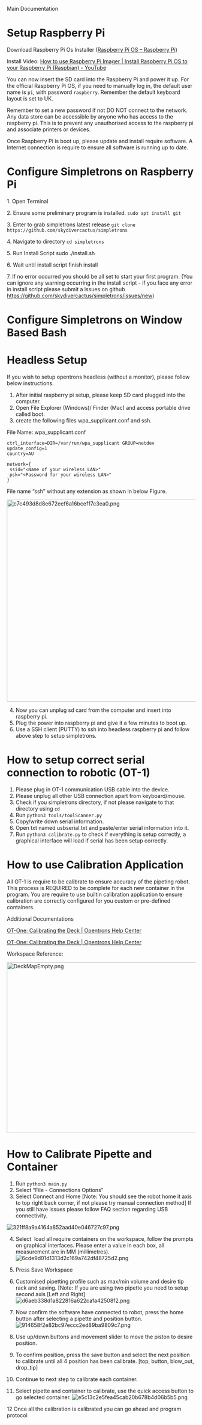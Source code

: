 Main Documentation

# Setup Raspberry Pi

Download Raspberry Pi Os Installer ([Raspberry Pi OS – Raspberry Pi)](https://www.raspberrypi.org/software/)

Install Video: [How to use Raspberry Pi Imager | Install Raspberry Pi OS to your Raspberry Pi (Raspbian) - YouTube](https://www.youtube.com/watch?v=ntaXWS8Lk34)

You can now insert the SD card into the Raspberry Pi and power it up. For the official Raspberry Pi OS, if you need to manually log in, the default user name is `pi`, with password `raspberry`. Remember the default keyboard layout is set to UK.

Remember to set a new password if not DO NOT connect to the network. Any data store can be accessible by anyone who has access to the raspberry pi. This is to prevent any unauthorised access to the raspberry pi and associate printers or devices.

Once Raspberry Pi is boot up, please update and install require software. A Internet connection is require to ensure all software is running up to date.

# Configure Simpletrons on Raspberry Pi

1\. Open Terminal

2\. Ensure some preliminary program is installed. `sudo apt install git `

3\. Enter to grab simpletrons latest release `git clone https://github.com/skydivercactus/simpletrons`

4\. Navigate to directory `cd simpletrons`

5\. Run Install Script sudo ./install.sh

6\. Wait until install script finish install

7\. If no error occurred you should be all set to start your first program. (You can ignore any warning occurring in the install script - if you face any error in install script please submit a issues on github https://github.com/skydivercactus/simpletrons/issues/new)

# Configure Simpletrons on Window Based Bash

# Headless Setup

If you wish to setup opentrons headless (without a monitor), please follow below instructions.

1.  After initial raspberry pi setup, please keep SD card plugged into the computer.
2.  Open File Explorer (Windows)/ Finder (Mac) and access portable drive called boot.
3.  create the following files wpa_supplicant.conf and ssh.

File Name: wpa_supplicant.conf

```
ctrl_interface=DIR=/var/run/wpa_supplicant GROUP=netdev
update_config=1
country=AU

network={
 ssid="<Name of your wireless LAN>"
 psk="<Password for your wireless LAN>"
}
```

File name “ssh” without any extension as shown in below Figure.

<img src="https://github.com/skydivercactus/simpletrons/blob/master/docs/images/a16c2a3c9345407ea3bb369447e41763.png" alt="c7c493d8d8e672eef6a16bcef17c3ea0.png" width="687" height="537" class="jop-noMdConv">

4.  Now you can unplug sd card from the computer and insert into raspberry pi.
5.  Plug the power into raspberry pi and give it a few minutes to boot up.
6.  Use a SSH client (PUTTY) to ssh into headless raspberry pi and follow above step to setup simpletrons.

# How to setup correct serial connection to robotic (OT-1)

1.  Please plug in OT-1 communication USB cable into the device.
2.  Please unplug all other USB connection apart from keyboard/mouse.
3.  Check if you simpletrons directory, if not please navigate to that directory using `cd`
4.  Run `python3 tools/toolScanner.py`
5.  Copy/write down serial information.
6.  Open txt named usbserial.txt and paste/enter serial information into it.
7.  Run `python3 calibrate.py` to check if everything is setup correctly, a graphical interface will load if serial has been setup correctly.

# How to use Calibration Application

All OT-1 is require to be calibrate to ensure accuracy of the pipeting robot. This process is REQUIRED to be complete for each new container in the program. You are require to use builtin calibration application to ensure calibration are correctly configured for you custom or pre-defined containers.

Additional Documentations

[OT-One: Calibrating the Deck | Opentrons Help Center](https://support.opentrons.com/en/articles/689977-ot-one-calibrating-the-deck)

[OT-One: Calibrating the Deck | Opentrons Help Center](https://support.opentrons.com/en/articles/689977-ot-one-calibrating-the-deck)

Workspace Reference:

<img src="https://github.com/skydivercactus/simpletrons/blob/master/docs/images/e17a72de9ca94c739ea3faaf78acb5a6.png" alt="DeckMapEmpty.png" width="509" height="454" class="jop-noMdConv">

# How to Calibrate Pipette and Container

1.  Run `python3 main.py`
2.  Select “File - Connections Options”
3.  Select Connect and Home \[Note: You should see the robot home it axis to top right back corner, if not please try manual connection method\] If you still have issues please follow FAQ section regarding USB connectivity.

![321ff8a9a4164a852aad40e046727c97.png](https://github.com/skydivercactus/simpletrons/blob/master/docs/images/d93b50c6150d48ccb0880b7308796afa.png)

4.  Select  load all require containers on the workspace, follow the prompts on graphical interfaces. Please enter a value in each box, all measurement are in MM (millimetres). ![6cde9d01d1313d2c169a742df48725d2.png](https://github.com/skydivercactus/simpletrons/blob/master/docs/images/ca5b8a97cbaa4ccc8685adcdde9b4c55.png)
5.  Press Save Workspace
6.  Customised pipetting profile such as max/min volume and desire tip rack and saving. \[Note: If you are using two pipette you need to setup second axis \[Left and Right\] ![d6aeb338d1a822816a622cafa42508f2.png](https://github.com/skydivercactus/simpletrons/blob/master/docs/images/b53ba53889db42f1bb53c4408a39a620.png)
7.  Now confirm the software have connected to robot, press the home button after selecting a pipette and position button.
![914658f2e82bc97eccc2ed89ba9809c7.png](https://github.com/skydivercactus/simpletrons/blob/master/docs/images/dca0a90214af4571a00c417a702c2f3b.png)

8.  Use up/down buttons and movement slider to move the piston to desire position.
9.  To confirm position, press the save button and select the next position to calibrate until all 4 position has been calibrate. \[top, button, blow\_out, drop\_tip\]
10. Continue to next step to calibrate each container. 
11. Select pipette and container to calibrate, use the quick access button to go selected container. ![e5c13c2e5fea45cab20b678b4d06b5b5.png](https://github.com/skydivercactus/simpletrons/blob/master/docs/images/fd1fddc741604ef3bc18a07a2f068376.png) 

12 Once all the calibration is calibrated you can go ahead and program protocol
